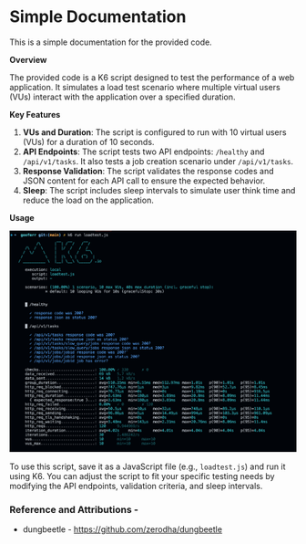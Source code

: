 # Simple Documentation

This is a simple documentation for the provided code.

**Overview**

The provided code is a K6 script designed to test the performance of a web application. It simulates a load test scenario where multiple virtual users (VUs) interact with the application over a specified duration.

**Key Features**

1. **VUs and Duration**: The script is configured to run with 10 virtual users (VUs) for a duration of 10 seconds.
2. **API Endpoints**: The script tests two API endpoints: `/healthy` and `/api/v1/tasks`. It also tests a job creation scenario under `/api/v1/tasks`.
3. **Response Validation**: The script validates the response codes and JSON content for each API call to ensure the expected behavior.
4. **Sleep**: The script includes sleep intervals to simulate user think time and reduce the load on the application.

**Usage**

![loadtest](assets/loadtest.png)

To use this script, save it as a JavaScript file (e.g., `loadtest.js`) and run it using K6. You can 
adjust the script to fit your specific testing needs by modifying the API endpoints, validation criteria, and sleep intervals.

### Reference and Attributions - 

* dungbeetle - https://github.com/zerodha/dungbeetle

